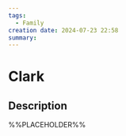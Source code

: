 ```yaml
---
tags:
  - Family
creation date: 2024-07-23 22:58
summary:
---
```

# Clark

## Description

%%PLACEHOLDER%%
